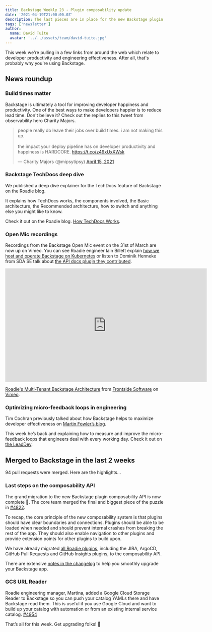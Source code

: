 ```yaml
---
title: Backstage Weekly 23 - Plugin composability update
date: '2021-04-19T21:00:00.0Z'
description: The last pieces are in place for the new Backstage plugin composability API. All the links you need are below. We also have a technical TechDocs deep dive. Try saying that 10 times fast!
tags: ['newsletter']
author:
  name: David Tuite
  avatar: '../../assets/team/david-tuite.jpg'
---
```


This week we're pulling in a few links from around the web which relate to developer productivity and engineering effectiveness. After all, that's probably why you're using Backstage.

## News roundup

### Build times matter

Backstage is ultimately a tool for improving developer happiness and productivity. One of the best ways to make developers happier is to reduce lead time. Don't believe it? Check out the replies to this tweet from observability hero Charity Majors.

<blockquote class="twitter-tweet"><p lang="en" dir="ltr">people really do leave their jobs over build times. i am not making this up. <br><br>the impact your deploy pipeline has on developer productivity and happiness is HARDCORE. <a href="https://t.co/z49xUxXWsk">https://t.co/z49xUxXWsk</a></p>&mdash; Charity Majors (@mipsytipsy) <a href="https://twitter.com/mipsytipsy/status/1382619734781272066?ref_src=twsrc%5Etfw">April 15, 2021</a></blockquote>

### Backstage TechDocs deep dive

We published a deep dive explainer for the TechDocs feature of Backstage on the Roadie blog.

It explains how TechDocs works, the components involved, the Basic architecture, the Recommended architecture, how to switch and anything else you might like to know.

Check it out on the Roadie blog. [How TechDocs Works](https://roadie.io/blog/how-techdocs-works/).

### Open Mic recordings

Recordings from the Backstage Open Mic event on the 31st of March are now up on Vimeo. You can see Roadie engineer Iain Billett explain [how we host and operate Backstage on Kubernetes](https://vimeo.com/536715621) or listen to Dominik Henneke from SDA SE talk about [the API docs plugin they contributed](https://vimeo.com/536718418).

<iframe src="https://player.vimeo.com/video/536715621?color=9bf0e1" width="640" height="360" frameborder="0" allow="autoplay; fullscreen; picture-in-picture" allowfullscreen></iframe>
<p><a href="https://vimeo.com/536715621">Roadie&#039;s Multi-Tenant Backstage Architecture</a> from <a href="https://vimeo.com/frontsidesoftware">Frontside Software</a> on <a href="https://vimeo.com">Vimeo</a>.</p>

### Optimizing micro-feedback loops in engineering

Tim Cochran previously talked about how Backstage helps to maximize developer effectiveness on [Martin Fowler’s blog](https://martinfowler.com/articles/developer-effectiveness.html).

This week he’s back and explaining how to measure and improve the micro-feedback loops that engineers deal with every working day. Check it out on [the LeadDev](https://leaddev.com/productivity-eng-velocity/optimizing-micro-feedback-loops-engineering).

## Merged to Backstage in the last 2 weeks

94 pull requests were merged. Here are the highlights...

### Last steps on the composability API

The grand migration to the new Backstage plugin composability API is now complete 🍾. The core team merged the final and biggest piece of the puzzle in [#4822](https://github.com/backstage/backstage/pull/4822).

To recap, the core principle of the new composability system is that plugins should have clear boundaries and connections. Plugins should be able to be loaded when needed and should prevent internal crashes from breaking the rest of the app. They should also enable navigation to other plugins and provide extension points for other plugins to build upon.

We have already migrated [all Roadie plugins](https://github.com/RoadieHQ), including the JIRA, ArgoCD, GitHub Pull Requests and GitHub Insights plugins, to the composability API.

There are extensive [notes in the changelog](https://github.com/backstage/backstage/releases/tag/release-2021-04-08) to help you smoothly upgrade your Backstage app.

### GCS URL Reader

Roadie engineering manager, Martina, added a Google Cloud Storage Reader to Backstage so you can push your catalog YAMLs there and have Backstage read them. This is useful if you use Google Cloud and want to build up your catalog with automation or from an existing internal service catalog. [#4954](https://github.com/backstage/backstage/pull/4954)

That’s all for this week. Get upgrading folks! 🚀
